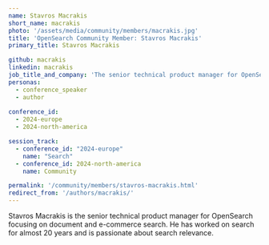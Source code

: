 ```yaml
---
name: Stavros Macrakis
short_name: macrakis
photo: '/assets/media/community/members/macrakis.jpg'
title: 'OpenSearch Community Member: Stavros Macrakis'
primary_title: Stavros Macrakis

github: macrakis
linkedin: macrakis
job_title_and_company: 'The senior technical product manager for OpenSearch'
personas:
  - conference_speaker
  - author
  
conference_id:
  - 2024-europe
  - 2024-north-america

session_track:
  - conference_id: "2024-europe"
    name: "Search"
  - conference_id: 2024-north-america
    name: Community

permalink: '/community/members/stavros-macrakis.html'
redirect_from: '/authors/macrakis/'
---
```

Stavros Macrakis is the senior technical product manager for OpenSearch focusing on document and e-commerce search. He has worked on search for almost 20 years and is passionate about search relevance.
